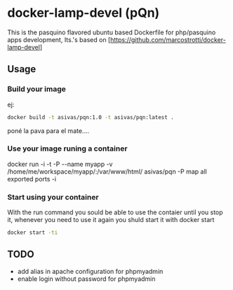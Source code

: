 # docker-lamp-devel (pQn)
This is the pasquino flavored ubuntu based Dockerfile for php/pasquino apps development,
Its.'s based on [https://github.com/marcostrotti/docker-lamp-devel]
## Usage
### Build your image
ej: 
```bash
docker build -t asivas/pqn:1.0 -t asivas/pqn:latest .
```
poné la pava para el mate....

### Use your image runing a container
docker run -i -t -P --name myapp -v /home/me/workspace/myapp/:/var/www/html/ asivas/pqn
-P map all exported ports
-i 

### Start using your container
With the run command you sould be able to use the contaier until you stop it,
whenever you need to use it again you shuld start it with docker start
```bash
docker start -ti
``` 
## TODO

* add alias in apache configuration for phpmyadmin
* enable login without password  for phpmyadmin
